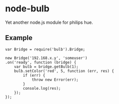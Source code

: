 node-bulb
=========

Yet another node.js module for philips hue.


Example
-------

    var Bridge = require('bulb').Bridge;

    new Bridge('192.168.x.y', 'someuser')
    .on('ready', function (bridge) {
        var bulb = bridge.getBulb(1);
        bulb.setColor('red', 5, function (err, res) {
            if (err) {
                throw new Error(err);
            }
            console.log(res);
        });
    });

